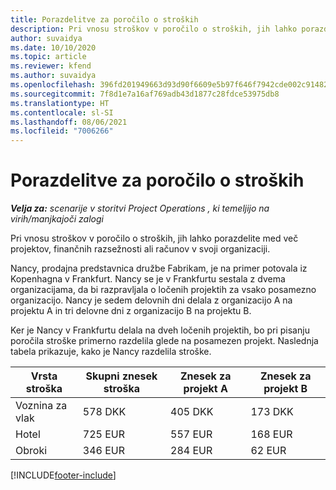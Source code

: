 ```yaml
---
title: Porazdelitve za poročilo o stroških
description: Pri vnosu stroškov v poročilo o stroških, jih lahko porazdelite med več projektov, pravnih oseb ali računov v svoji organizaciji.
author: suvaidya
ms.date: 10/10/2020
ms.topic: article
ms.reviewer: kfend
ms.author: suvaidya
ms.openlocfilehash: 396fd201949663d93d90f6609e5b97f646f7942cde002c91482fa7dc26c394ae
ms.sourcegitcommit: 7f8d1e7a16af769adb43d1877c28fdce53975db8
ms.translationtype: HT
ms.contentlocale: sl-SI
ms.lasthandoff: 08/06/2021
ms.locfileid: "7006266"
---
```

# <a name="distributions-on-an-expense-report"></a>Porazdelitve za poročilo o stroških

_**Velja za:** scenarije v storitvi Project Operations , ki temeljijo na virih/manjkajoči zalogi_

Pri vnosu stroškov v poročilo o stroških, jih lahko porazdelite med več projektov, finančnih razsežnosti ali računov v svoji organizaciji.

Nancy, prodajna predstavnica družbe Fabrikam, je na primer potovala iz Kopenhagna v Frankfurt. Nancy se je v Frankfurtu sestala z dvema organizacijama, da bi razpravljala o ločenih projektih za vsako posamezno organizacijo. Nancy je sedem delovnih dni delala z organizacijo A na projektu A in tri delovne dni z organizacijo B na projektu B.

Ker je Nancy v Frankfurtu delala na dveh ločenih projektih, bo pri pisanju poročila stroške primerno razdelila glede na posamezen projekt. Naslednja tabela prikazuje, kako je Nancy razdelila stroške.

| Vrsta stroška | Skupni znesek stroška | Znesek za projekt A | Znesek za projekt B |
|--------------|----------------------|---------------------------------|---------------------------------|
| Voznina za vlak   | 578 DKK              | 405 DKK                         | 173 DKK                         |
| Hotel        | 725 EUR              | 557 EUR                         | 168 EUR                         |
| Obroki        | 346 EUR              | 284 EUR                         | 62 EUR                          |


[!INCLUDE[footer-include](../includes/footer-banner.md)]
